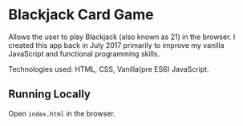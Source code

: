 # Blackjack Card Game

Allows the user to play Blackjack (also known as 21) in the browser. I created this app back in July 2017 primarily to improve my vanilla JavaScript and functional programming skills.

Technologies used: HTML, CSS, Vanilla(pre ES6) JavaScript.

## Running Locally

Open `index.html` in the browser.
